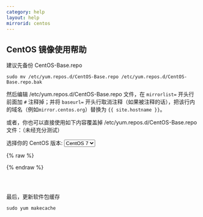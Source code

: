 ```yaml
---
category: help
layout: help
mirrorid: centos
---
```


## CentOS 镜像使用帮助

建议先备份 CentOS-Base.repo

```
sudo mv /etc/yum.repos.d/CentOS-Base.repo /etc/yum.repos.d/CentOS-Base.repo.bak
```

然后编辑 /etc/yum.repos.d/CentOS-Base.repo 文件，在 `mirrorlist=` 开头行前面加 `#` 注释掉；并将 `baseurl=` 开头行取消注释（如果被注释的话），把该行内的域名（例如`mirror.centos.org`）替换为 `{{ site.hostname }}`。

或者，你也可以直接使用如下内容覆盖掉 /etc/yum.repos.d/CentOS-Base.repo 文件：（未经充分测试）

<form class="form-inline">
<div class="form-group">
	<label>选择你的 CentOS 版本: </label>
	<select class="form-control release-select" data-template="#repo-template" data-target="#repo-content">
	  <option data-os="" data-security="RPM-GPG-KEY-5" data-release="5">CentOS 5</option>
	  <option data-os="" data-security="RPM-GPG-KEY-6" data-release="6">CentOS 6</option>
	  <option data-os="" data-security="RPM-GPG-KEY-7" data-release="7" selected>CentOS 7</option>
	  <option data-os="os/" data-security="RPM-GPG-KEY-centosofficial" data-release="8">CentOS 8</option>
	</select>
</div>
</form>

{% raw %}
<script id="repo-template" type="x-tmpl-markup">
# CentOS-Base.repo
#
# The mirror system uses the connecting IP address of the client and the
# update status of each mirror to pick mirrors that are updated to and
# geographically close to the client.  You should use this for CentOS updates
# unless you are manually picking other mirrors.
#
# If the mirrorlist= does not work for you, as a fall back you can try the
# remarked out baseurl= line instead.
#
#

{{if release_name|between>5>7}}
[base]
name=CentOS-$releasever - Base
baseurl=https://{{ site.hostname }}/centos/$releasever/os/$basearch/
#mirrorlist=http://mirrorlist.centos.org/?release=$releasever&arch=$basearch&repo=os
enabled=1
gpgcheck=1
gpgkey=file:///etc/pki/rpm-gpg/{{release_security}}

#released updates
[updates]
name=CentOS-$releasever - Updates
baseurl=https://{{ site.hostname }}/centos/$releasever/updates/$basearch/
#mirrorlist=http://mirrorlist.centos.org/?release=$releasever&arch=$basearch&repo=updates
enabled=1
gpgcheck=1
gpgkey=file:///etc/pki/rpm-gpg/{{release_security}}
{{/if}}
{{if release_name|equals>8}}
[Base OS]
name=CentOS-$releasever - Base
baseurl=https://{{ site.hostname }}/centos/$releasever/BaseOS/$basearch/os/
#mirrorlist=http://mirrorlist.centos.org/?release=$releasever&arch=$basearch&repo=BaseOS&infra=$infra
enabled=1
gpgcheck=1
gpgkey=file:///etc/pki/rpm-gpg/{{release_security}}

[AppStream]
name=CentOS-$releasever - AppStream
baseurl=https://{{ site.hostname }}/centos/$releasever/AppStream/$basearch/os/
#mirrorlist=http://mirrorlist.centos.org/?release=$releasever&arch=$basearch&repo=AppStream&infra=$infra
enabled=1
gpgcheck=1
gpgkey=file:///etc/pki/rpm-gpg/{{release_security}}

[PowerTools]
name=CentOS-$releasever - PowerTools
baseurl=https://{{ site.hostname }}/centos/$releasever/PowerTools/$basearch/os/
#mirrorlist=http://mirrorlist.centos.org/?release=$releasever&arch=$basearch&repo=PowerTools&infra=$infra
enabled=0
gpgcheck=1
gpgkey=file:///etc/pki/rpm-gpg/{{release_security}}
{{/if}}

#additional packages that may be useful
[extras]
name=CentOS-$releasever - Extras
baseurl=https://{{ site.hostname }}/centos/$releasever/extras/$basearch/{{os_name}}
#mirrorlist=http://mirrorlist.centos.org/?release=$releasever&arch=$basearch&repo=extras
enabled=1
gpgcheck=1
gpgkey=file:///etc/pki/rpm-gpg/{{release_security}}

{{if release_name|equals>5}}
#packages used/produced in the build but not released
[addons]
name=CentOS-$releasever - Addons
baseurl=https://{{ site.hostname }}/centos/$releasever/addons/$basearch/
#mirrorlist=http://mirrorlist.centos.org/?release=$releasever&arch=$basearch&repo=addons
enabled=1
gpgcheck=1
gpgkey=file:///etc/pki/rpm-gpg/{{release_security}}
{{/if}}

#additional packages that extend functionality of existing packages
[centosplus]
name=CentOS-$releasever - Plus
baseurl=https://{{ site.hostname }}/centos/$releasever/centosplus/$basearch/{{os_name}}
#mirrorlist=http://mirrorlist.centos.org/?release=$releasever&arch=$basearch&repo=centosplus
gpgcheck=1
enabled=0
gpgkey=file:///etc/pki/rpm-gpg/{{release_security}}

{{if release_name|between>5>6}}
#contrib - packages by Centos Users
[contrib]
name=CentOS-$releasever - Contrib
baseurl=https://{{ site.hostname }}/centos/$releasever/contrib/$basearch/
#mirrorlist=http://mirrorlist.centos.org/?release=$releasever&arch=$basearch&repo=contrib
gpgcheck=1
enabled=0
gpgkey=file:///etc/pki/rpm-gpg/{{release_security}}
{{/if}}
</script>
{% endraw %}

<p></p>

<pre>
<code id="repo-content">
</code>
</pre>

最后，更新软件包缓存

```
sudo yum makecache
```
